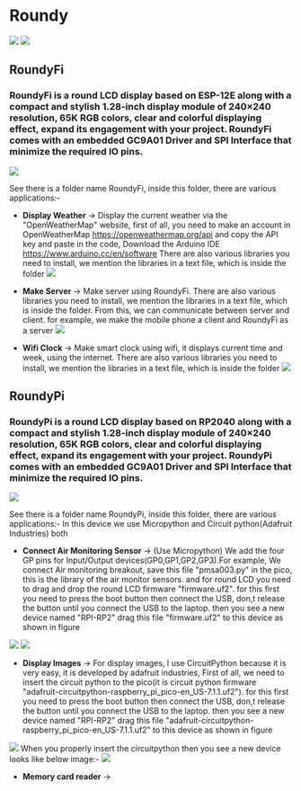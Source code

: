 # Roundy
<img src= "https://github.com/sbcshop/Roundy/blob/main/images/img1.png" />
<img src= "https://github.com/sbcshop/Roundy/blob/main/images/img.png" />

## RoundyFi
### RoundyFi is a round LCD display based on ESP-12E along with a compact and stylish 1.28-inch display module of 240×240 resolution, 65K RGB colors, clear and colorful displaying effect, expand its engagement with your project. RoundyFi comes with an embedded GC9A01 Driver and SPI Interface that minimize the required IO pins.
<img src= "https://github.com/sbcshop/Roundy/blob/main/images/img3.png" />

See there is a folder name RoundyFi, inside this folder, there are various applications:-
  * **Display Weather** -> Display the current weather via the "OpenWeatherMap" website, first of all, you need to make an account in OpenWeatherMap
    https://openweathermap.org/api and copy the API key and paste in the code, 
    Download the Arduino IDE https://www.arduino.cc/en/software
    There are also various libraries you need to install, we mention the libraries in a text file, which is inside the folder
    <img src= "https://github.com/sbcshop/Roundy/blob/main/images/img2.png" />
  
  * **Make Server**  -> Make server using RoundyFi. There are also various libraries you need to install, we mention the libraries in a text file, which is inside the folder.
    From this, we can communicate between server and client. for example, we make the mobile phone a client and RoundyFi as a server
    <img src= "https://github.com/sbcshop/Roundy/blob/main/images/img4.png" />

  * **Wifi Clock**  -> Make smart clock using wifi, it displays current time and week, using the internet. There are also various libraries you need to install, we mention the             libraries in a text file, which is inside the folder
    <img src= "https://github.com/sbcshop/Roundy/blob/main/images/img5.png" />

## RoundyPi
### RoundyPi is a round LCD display based on RP2040 along with a compact and stylish 1.28-inch display module of 240×240 resolution, 65K RGB colors, clear and colorful displaying effect, expand its engagement with your project. RoundyPi comes with an embedded GC9A01 Driver and SPI Interface that minimize the required IO pins. 
<img src= "https://github.com/sbcshop/Roundy/blob/main/images/img7.png" />

See there is a folder name RoundyPi, inside this folder, there are various applications:-
In this device we use Micropython and Circuit python(Adafruit Industries) both 

  * **Connect Air Monitoring Sensor** -> (Use Micropython) We add the four GP pins for Input/Output devices(GP0,GP1,GP2,GP3).For example, We connect Air monitoring breakout,         save this file "pmsa003.py" in the pico, this is the library of the air monitor sensors. and for round LCD you need to drag and drop the round LCD firmware "firmware.uf2".       for this first you need to press the boot button then connect the USB, don,t release the button until you connect the USB to the laptop. then you see a new device named         "RPI-RP2" drag this file "firmware.uf2" to this device as shown in figure 
  <img src= "https://github.com/sbcshop/Roundy/blob/main/images/img13.png" />
  <img src= "https://github.com/sbcshop/Roundy/blob/main/images/img6.png" />

  * **Display Images** -> For display images, I use CircuitPython because it is very easy, it is developed by adafruit industries, First of all, we need to insert the circuit python to the pico(it is circuit python firmware "adafruit-circuitpython-raspberry_pi_pico-en_US-7.1.1.uf2"). for this first you need to press the boot button then connect the USB, don,t release the button until you connect the USB to the laptop. then you see a new device named "RPI-RP2" drag this file 
    "adafruit-circuitpython- raspberry_pi_pico-en_US-7.1.1.uf2" to this device as shown in figure 
  <img src= "https://github.com/sbcshop/Roundy/blob/main/images/img13.png" />  
  When you properly insert the circuitpython then you see a new device looks like below image:-
  <img src= "https://github.com/sbcshop/Roundy/blob/main/images/img11.png" />  
  
  
  
  * **Memory card reader** -> 







